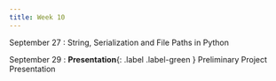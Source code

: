 ```yaml
---
title: Week 10
---
```


September 27
: String, Serialization and File Paths in Python

September 29
: **Presentation**{: .label .label-green } Preliminary Project Presentation
